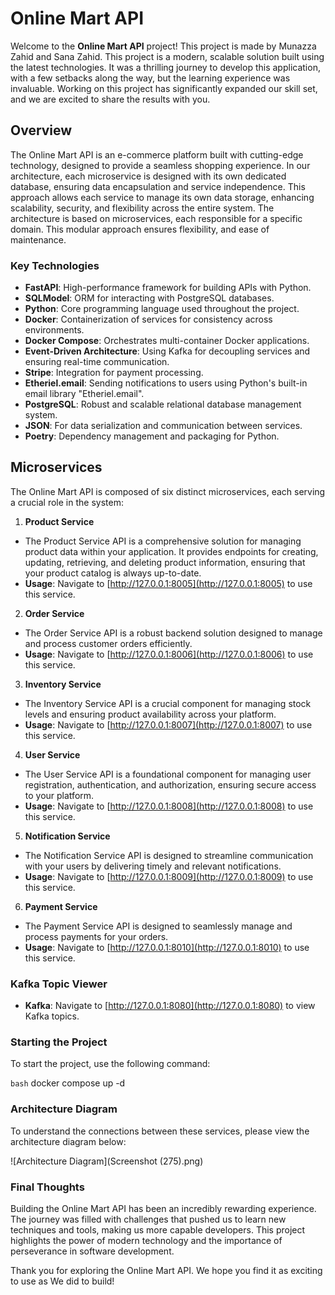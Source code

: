# Online Mart API

Welcome to the **Online Mart API** project! This project is made by Munazza Zahid and Sana Zahid. This project is a modern, scalable solution built using the latest technologies. It was a thrilling journey to develop this application, with a few setbacks along the way, but the learning experience was invaluable. Working on this project has significantly expanded our skill set, and we are excited to share the results with you.

## Overview

The Online Mart API is an e-commerce platform built with cutting-edge technology, designed to provide a seamless shopping experience. In our architecture, each microservice is designed with its own dedicated database, ensuring data encapsulation and service independence. This approach allows each service to manage its own data storage, enhancing scalability, security, and flexibility across the entire system. The architecture is based on microservices, each responsible for a specific domain. This modular approach ensures flexibility, and ease of maintenance.

### Key Technologies

- **FastAPI**: High-performance framework for building APIs with Python.
- **SQLModel**: ORM for interacting with PostgreSQL databases.
- **Python**: Core programming language used throughout the project.
- **Docker**: Containerization of services for consistency across environments.
- **Docker Compose**: Orchestrates multi-container Docker applications.
- **Event-Driven Architecture**: Using Kafka for decoupling services and ensuring real-time communication.
- **Stripe**: Integration for payment processing.
- **Etheriel.email**: Sending notifications to users using Python's built-in email library "Etheriel.email".
- **PostgreSQL**: Robust and scalable relational database management system.
- **JSON**: For data serialization and communication between services.
- **Poetry**: Dependency management and packaging for Python.

## Microservices

The Online Mart API is composed of six distinct microservices, each serving a crucial role in the system:

1. **Product Service**
 - The Product Service API is a comprehensive solution for managing product data within your application. It provides endpoints for creating, updating, retrieving, and deleting product information, ensuring that your product catalog is always up-to-date.
 - **Usage**: Navigate to [http://127.0.0.1:8005](http://127.0.0.1:8005) to use this service.

2. **Order Service**
 - The Order Service API is a robust backend solution designed to manage and process customer orders efficiently.
 - **Usage**: Navigate to [http://127.0.0.1:8006](http://127.0.0.1:8006) to use this service.

3. **Inventory Service**
 - The Inventory Service API is a crucial component for managing stock levels and ensuring product availability across your platform.
 - **Usage**: Navigate to [http://127.0.0.1:8007](http://127.0.0.1:8007) to use this service.

4. **User Service**
 - The User Service API is a foundational component for managing user registration, authentication, and authorization, ensuring secure access to your platform.
 - **Usage**: Navigate to [http://127.0.0.1:8008](http://127.0.0.1:8008) to use this service.

5. **Notification Service**
 - The Notification Service API is designed to streamline communication with your users by delivering timely and relevant notifications.
 - **Usage**: Navigate to [http://127.0.0.1:8009](http://127.0.0.1:8009) to use this service.

6. **Payment Service**
 - The Payment Service API is designed to seamlessly manage and process payments for your orders.
 - **Usage**: Navigate to [http://127.0.0.1:8010](http://127.0.0.1:8010) to use this service.

### Kafka Topic Viewer

- **Kafka**: Navigate to [http://127.0.0.1:8080](http://127.0.0.1:8080) to view Kafka topics.


### Starting the Project

To start the project, use the following command:

```bash```
docker compose up -d 

### Architecture Diagram

To understand the connections between these services, please view the architecture diagram below:

![Architecture Diagram](Screenshot (275).png)


### Final Thoughts

Building the Online Mart API has been an incredibly rewarding experience. The journey was filled with challenges that pushed us to learn new techniques and tools, making us more capable developers. This project highlights the power of modern technology and the importance of perseverance in software development.

Thank you for exploring the Online Mart API. We hope you find it as exciting to use as We did to build!
